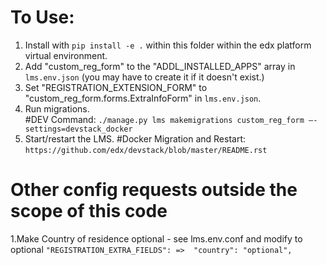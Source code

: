 # To Use:

1. Install with `pip install -e .` within this folder within the edx platform virtual environment.
2. Add "custom_reg_form" to the "ADDL_INSTALLED_APPS" array in `lms.env.json` (you may have to create it if it doesn't exist.)
3. Set "REGISTRATION_EXTENSION_FORM" to "custom_reg_form.forms.ExtraInfoForm" in `lms.env.json`.
4. Run migrations.  
#DEV Command:  `./manage.py lms makemigrations custom_reg_form —-settings=devstack_docker`
5. Start/restart the LMS.
#Docker Migration and Restart: `https://github.com/edx/devstack/blob/master/README.rst`

# Other config requests outside the scope of this code
1.Make Country of residence optional - see lms.env.conf and modify to optional  `"REGISTRATION_EXTRA_FIELDS": =>  "country": "optional",`